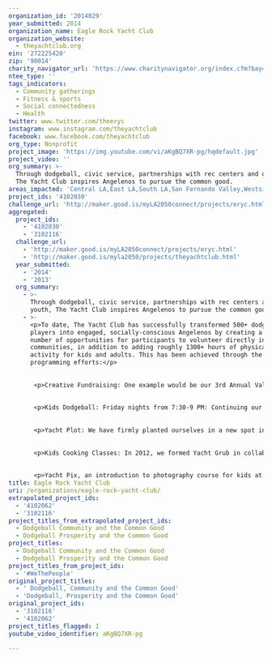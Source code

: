 ```yaml
---
organization_id: '2014029'
year_submitted: 2014
organization_name: Eagle Rock Yacht Club
organization_website:
  - theyachtclub.org
ein: '272225420'
zip: '90014'
charity_navigator_url: 'https://www.charitynavigator.org/index.cfm?bay=search.profile&ein=272225420'
ntee_type: ''
tags_indicators:
  - Community gatherings
  - Fitness & sports
  - Social connectedness
  - Health
twitter: www.twitter.com/theeryc
instagram: www.instagram.com/theyachtclub
facebook: www.facebook.com/theyachtclub
org_type: Nonprofit
project_image: 'https://img.youtube.com/vi/aKgBQ7XR-pg/hqdefault.jpg'
project_video: ''
org_summary: >-
  Through dodgeball, civic service, partnerships with rec centers and our youth,
  The Yacht Club inspires Angelenos to pursue the common good.
areas_impacted: 'Central LA,East LA,South LA,San Fernando Valley,Westside,Other:'
project_ids: '4102030'
challenge_url: 'http://maker.good.is/myLA2050connect/projects/eryc.html'
aggregated:
  project_ids:
    - '4102030'
    - '3102116'
  challenge_url:
    - 'http://maker.good.is/myLA2050connect/projects/eryc.html'
    - 'http://maker.good.is/myla2050/projects/theyachtclub.html'
  year_submitted:
    - '2014'
    - '2013'
  org_summary:
    - >-
      Through dodgeball, civic service, partnerships with rec centers and our
      youth, The Yacht Club inspires Angelenos to pursue the common good.
    - >-
      <p>To date, The Yacht Club has successfully transformed 500+ dodgeball
      players into engaged, socially-conscious Angelenos by creating a diverse
      number of opportunities for participants to volunteer directly in their
      communities, in addition to adding roughly 1300+ hours of physical
      activity for kids and adults. This has been achieved through the following
      programming efforts:</p>
       
       
       <p>Creative Fundraising: One example would be our 3rd Annual Valentine's Day Tournament. We worked with private local and national companies to create a unique themed event. This was an incredibly successful fundraising effort with proceeds going towards on-going activities for kids, including Kids dodgeball, Yacht Grub, Yacht Plot, Yacht Pix and forthcoming programs.</p>
       
       
       <p>Kids Dodgeball: Friday nights from 7:30-9 PM: Continuing our efforts to create positive experiences & growth for the youth of Glassell Park & Venice (& starting the program this spring in North Hollywood), we host our Kids Dodgeball League on Friday nights. This program was started under the Mayor's Summer Night Lights initiative over two years ago, which we used as a platform to gauge interest & create an on-going program. We are very proud that this informal league has helped us build relationships with kids in the neighborhood, which has furthered our ability to create new efforts & programs.</p>
       
       
       <p>Yacht Plot: We have firmly planted ourselves in a new spot in Glassell Park - The Drew St. Community Garden. The Yacht Club volunteers, along with helpful neighborhood kids, maintain the garden a few times each week-routinely watering, weeding, tidying up, monitoring plant growth, & dealing with challenges presented by seasonal change. Once mature, the plotâ€™s produce will supplement the culinary needs of the Yacht Grub kids cooking class. To assist in supplementing the needs of our gardening crew, our adult dodgeball league rallied & donated our wish list of kid's gardening tools.</p>
       
       
       <p>Kids Cooking Classes: In 2012, we formed Yacht Grub in collaboration with Whole Foods, creating a cooking & nutrition class for at-risk-teens associated with recreation centers in Venice & Glassell Park. The goal of this six week course is to give students confidence in the kitchen while they learn healthy cooking, practical nutrition information, basic knife skills & complete awareness of how to read ingredient labels. 8-10 students learn two new recipes each week in this 2 hour class.</p>
       
       
       <p>Yacht Pix, an introduction to photography course for kids at the Oakwood Rec Center in Venice. The goal of the class is to learn a variety of techniques & ways of shooting, honing the studentsâ€™ critical thinking skills. Guest photographers showcase their work, allowing students to see how photography can be a profession. At the end of the session, the students work is hung for a â€˜gallery openingâ€™ where one photo is chosen as the winner based on skills learned, directions followed, & positive behavior displayed.</p>
title: Eagle Rock Yacht Club
uri: /organizations/eagle-rock-yacht-club/
extrapolated_project_ids:
  - '4102062'
  - '3102116'
project_titles_from_extrapolated_project_ids:
  - Dodgeball Community and the Common Good
  - Dodgeball Prosperity and the Common Good
project_titles:
  - Dodgeball Community and the Common Good
  - Dodgeball Prosperity and the Common Good
project_titles_from_project_ids:
  - '#WeThePeople'
original_project_titles:
  - ' Dodgeball, Community and the Common Good'
  - 'Dodgeball, Prosperity and the Common Good'
original_project_ids:
  - '3102116'
  - '4102062'
project_titles_flagged: 1
youtube_video_identifier: aKgBQ7XR-pg

---
```

